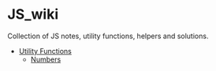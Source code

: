 # JS_wiki
Collection of JS notes, utility functions, helpers and solutions. 

* [Utility Functions](https://github.com/GustavBrunszwig/JS_wiki/tree/main/utilty_functions/utility_functions.md)
  * [Numbers](https://github.com/GustavBrunszwig/JS_wiki/blob/main/utility_functions/numbers)
